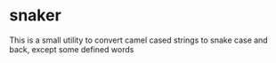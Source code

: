 snaker
======

This is a small utility to convert camel cased strings to snake case and back, except some defined words
